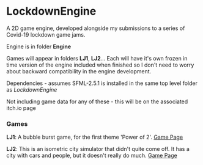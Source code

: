 # LockdownEngine
A 2D game engine, developed alongside my submissions to a series of Covid-19 lockdown game jams.

Engine is in folder __Engine__ 

Games will appear in folders __LJ1__, __LJ2__... Each will have it's own frozen in time version of the engine included when finished so I don't need to worry about backward compatibility in the engine development.

Dependencies - assumes SFML-2.5.1 is installed in the same top level folder as _LockdownEngine_

Not including game data for any of these - this will be on the associated itch.io page

### Games

__LJ1__: A bubble burst game, for the first theme 'Power of 2'.  [Game Page](https://hml.itch.io/2048buster) 

__LJ2__: This is an isometric city simulator that didn't quite come off. It has a city with cars and people, but it doesn't really do much. [Game Page](https://hml.itch.io/flaneur-simulator)